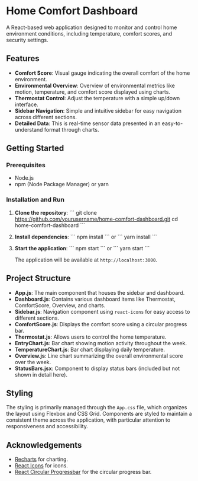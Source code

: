 
# Home Comfort Dashboard

A React-based web application designed to monitor and control home environment conditions, including temperature, comfort scores, and security settings.

## Features

- **Comfort Score**: Visual gauge indicating the overall comfort of the home environment.
- **Environmental Overview**: Overview of environmental metrics like motion, temperature, and comfort score displayed using charts.
- **Thermostat Control**: Adjust the temperature with a simple up/down interface.
- **Sidebar Navigation**: Simple and intuitive sidebar for easy navigation across different sections.
- **Detailed Data**: This is real-time sensor data presented in an easy-to-understand format through charts.

## Getting Started

### Prerequisites

- Node.js
- npm (Node Package Manager) or yarn

### Installation and Run 

1. **Clone the repository**:
   \`\`\`
   git clone https://github.com/yourusername/home-comfort-dashboard.git
   cd home-comfort-dashboard
   \`\`\`

2. **Install dependencies**:
   \`\`\`
   npm install
   \`\`\`
   or
   \`\`\`
   yarn install
   \`\`\`

3. **Start the application**:
   \`\`\`
   npm start
   \`\`\`
   or
   \`\`\`
   yarn start
   \`\`\`

   The application will be available at `http://localhost:3000`.

## Project Structure

- **App.js**: The main component that houses the sidebar and dashboard.
- **Dashboard.js**: Contains various dashboard items like Thermostat, ComfortScore, Overview, and charts.
- **Sidebar.js**: Navigation component using `react-icons` for easy access to different sections.
- **ComfortScore.js**: Displays the comfort score using a circular progress bar.
- **Thermostat.js**: Allows users to control the home temperature.
- **EntryChart.js**: Bar chart showing motion activity throughout the week.
- **TemperatureChart.js**: Bar chart displaying daily temperature.
- **Overview.js**: Line chart summarizing the overall environmental score over the week.
- **StatusBars.jsx**: Component to display status bars (included but not shown in detail here).

## Styling

The styling is primarily managed through the `App.css` file, which organizes the layout using Flexbox and CSS Grid. Components are styled to maintain a consistent theme across the application, with particular attention to responsiveness and accessibility.


## Acknowledgements

- [Recharts](https://recharts.org/en-US/) for charting.
- [React Icons](https://react-icons.github.io/react-icons/) for icons.
- [React Circular Progressbar](https://github.com/kevinsqi/react-circular-progressbar) for the circular progress bar.
